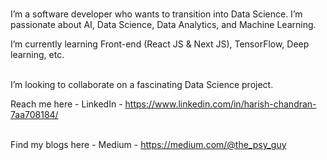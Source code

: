 **<being-invincible>**

**<about>**  <br>
I’m a software developer who wants to transition into Data Science.
I’m passionate about AI, Data Science, Data Analytics, and Machine Learning.
**</about>**  <br>

I’m currently learning Front-end (React JS & Next JS), TensorFlow, Deep learning, etc.

**<contact>**  <br>
I’m looking to collaborate on a fascinating Data Science project.

Reach me here - LinkedIn - https://www.linkedin.com/in/harish-chandran-7aa708184/
**</contact>**  <br>

**<blog>**  <br>
Find my blogs here - Medium - https://medium.com/@the_psy_guy
**</blog>** <br>

**</being-invincible>**

<!---
being-invincible/being-invincible is a ✨ special ✨ repository because its `README.md` (this file) appears on your GitHub profile.
You can click the Preview link to take a look at your changes.
--->
